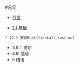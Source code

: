 
#总览

* [引言](README.md)

[README]: README.md "引言"
	
* [2.I:基础](basics.md)
   
[basics]: basics.md "基础部分"

	* [2.1.安装Rust](install_rust.md)

[install_rust]: install_rust.md "安装rust"

* 3.II： 进阶
* 4.III 高级
* 5 结语


	
